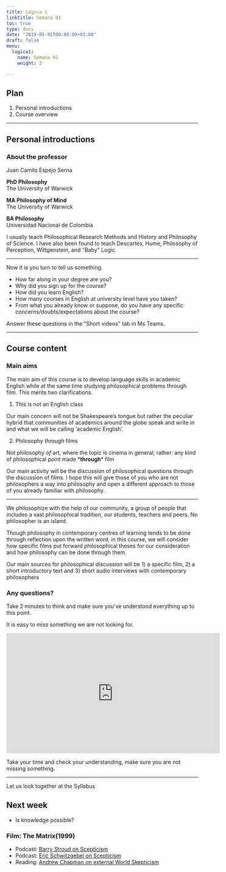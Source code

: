 ```yaml
---
title: Lógica 1
linktitle: Semana 01 
toc: true
type: docs
date: "2019-05-05T00:00:00+01:00"
draft: false
menu:
  logica1:
    name: Semana 01
    weight: 2

---
```


## Plan

1.  Personal introductions
2.  Course overview

---

## Personal introductions


### About the professor

Juan Camilo Espejo Serna  

**PhD Philosophy**  
The University of Warwick  

**MA Philosophy of Mind**  
The University of Warwick  

**BA Philosophy**  
Universidad Nacional de Colombia

I usually teach Philosophical Research Methods and History and Philosophy of Science. I have also been found to teach Descartes, Hume, Philosophy of Perception, Wittgenstein, and "Baby" Logic.

---

Now it is you turn to tell us something.

* How far along in your degree are you?
* Why did you sign up for the course?
* How did you learn English?
* How many courses in English at university level have you taken?
* From what you already know or suppose, do you have any specific concerns/doubts/expectations about the course?

Answer these questions in the  "Short videos" tab in Ms Teams.

---

## Course content

### Main aims

The main aim of this course is to develop language skills in academic English while at the same time studying philosophical problems through film. This merits two clarifications.


1) This is not an English class

Our main concern will not be Shakespeare’s tongue but rather the peculiar hybrid that communities of academics around the globe speak and write in and what we will be calling ‘academic English’.


2) Philosophy *through* films


Not philosophy *of* art, where the topic is cinema in general; rather: any kind of philosophical point made \***through**\* film

Our main activity will be the discussion of philosophical questions through the discussion of films. I hope this will give those of you who are not philosophers a way into philosophy and open a different approach to those of you already familiar with philosophy.

---

We philosophize with the help of our community, a group of people that includes a vast philosophical tradition, our students, teachers and peers. No philosopher is an island.

Though philosophy in contemporary centres of learning tends to be done through reflection upon the written word, in this course, we will consider how specific films put forward philosophical theses for our consideration and how philosophy can be done through them.

Our main sources for philosophical discussion will be 1) a specific film, 2) a short introductory text and 3) short audio interviews with contemporary philosophers

### Any questions?

Take 2 minutes to think and make sure you've understood everything up to this point.

It is easy to miss something we  are not looking for. 

<iframe width="560" height="315" src="https://www.youtube-nocookie.com/embed/z-Dg-06nrnc" title="YouTube video player" frameborder="0" allow="accelerometer; autoplay; clipboard-write; encrypted-media; gyroscope; picture-in-picture" allowfullscreen></iframe>


Take your time and check your understanding, make sure you are not missing something.

---

Let us look together at the Syllabus

## Next week

* Is knowledge possible?

### Film: The Matrix(1999)
* Podcast: [Barry Stroud on Scepticism](http://philosophybites.com/2007/12/barry-stroud-on.html)
* Podcast: [Eric Schwitzgebel on Scepticism](http://philosophybites.com/2018/01/eric-schwitzgebel-on-scepticism.html)
* Reading: [Andrew Chapman on external World Skepticism](https://1000wordphilosophy.com/2014/02/06/external-world-skepticism/)
